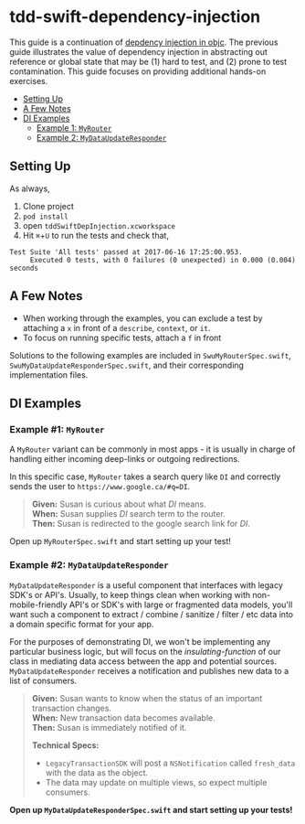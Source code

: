 # tdd-swift-dependency-injection

This guide is a continuation of [depdency injection in objc](https://github.com/connected-swu/tdd-objc-dependency-injection).  The previous guide illustrates the value of dependency injection in abstracting out reference or global state that may be (1) hard to test, and (2) prone to test contamination.  This guide focuses on providing additional hands-on exercises.

- [Setting Up](#setting-up)
- [A Few Notes](#a-few-notes)
- [DI Examples](#di-examples)
	- [Example 1:  `MyRouter`](#example-1-myrouter)
	- [Example 2:  `MyDataUpdateResponder`](#example-2-mydataupdateresponder)

## Setting Up

As always, 

1. Clone project
2. `pod install`
3. open `tddSwiftDepInjection.xcworkspace`
3. Hit `⌘`+`U` to run the tests and check that,
```
Test Suite 'All tests' passed at 2017-06-16 17:25:00.953.
	 Executed 0 tests, with 0 failures (0 unexpected) in 0.000 (0.004) seconds
```

## A Few Notes

- When working through the examples, you can exclude a test by attaching a `x` in front of a `describe`, `context`, or `it`.
- To focus on running specific tests, attach a `f` in front

Solutions to the following examples are included in `SwuMyRouterSpec.swift`, `SwuMyDataUpdateResponderSpec.swift`, and their corresponding implementation files.

## DI Examples

### Example #1: `MyRouter`

A `MyRouter` variant can be commonly in most apps - it is usually in charge of handling either incoming deep-links or outgoing redirections.

In this specific case, `MyRouter` takes a search query like `DI` and correctly sends the user to `https://www.google.ca/#q=DI`.

> **Given:**  Susan is curious about what _DI_ means.  
> **When:**  Susan supplies _DI_ search term to the router.  
> **Then:**  Susan is redirected to the google search link for _DI_.  

Open up `MyRouterSpec.swift` and start setting up your test!

### Example #2: `MyDataUpdateResponder`

`MyDataUpdateResponder` is a useful component that interfaces with legacy SDK's or API's.  Usually, to keep things clean when working with non-mobile-friendly API's or SDK's with large or fragmented data models, you'll want such a component to extract / combine / sanitize / filter / etc data into a domain specific format for your app.

For the purposes of demonstrating DI, we won't be implementing any particular business logic, but will focus on the _insulating-function_ of our class in mediating data access between the app and potential sources.  `MyDataUpdateResponder` receives a notification and publishes new data to a list of consumers.

> **Given:**  Susan wants to know when the status of an important transaction changes.  
> **When:**  New transaction data becomes available.  
> **Then:**  Susan is immediately notified of it.  
>  
> **Technical Specs:**  
> - `LegacyTransactionSDK` will post a `NSNotification` called `fresh_data` with the data as the object.
> - The data may update on multiple views, so expect multiple consumers.


**Open up `MyDataUpdateResponderSpec.swift` and start setting up your tests!**



